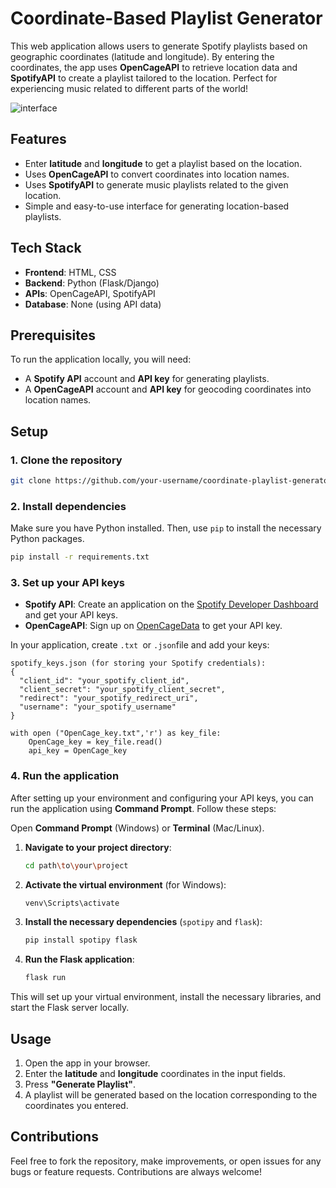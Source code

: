 # Coordinate-Based Playlist Generator

This web application allows users to generate Spotify playlists based on geographic coordinates (latitude and longitude). By entering the coordinates, the app uses **OpenCageAPI** to retrieve location data and **SpotifyAPI** to create a playlist tailored to the location. Perfect for experiencing music related to different parts of the world!

![interface](gh-assets/CookieLocation.png)

## Features

- Enter **latitude** and **longitude** to get a playlist based on the location.
- Uses **OpenCageAPI** to convert coordinates into location names.
- Uses **SpotifyAPI** to generate music playlists related to the given location.
- Simple and easy-to-use interface for generating location-based playlists.



## Tech Stack

- **Frontend**: HTML, CSS
- **Backend**: Python (Flask/Django)
- **APIs**: OpenCageAPI, SpotifyAPI
- **Database**: None (using API data)



## Prerequisites

To run the application locally, you will need:
- A **Spotify API** account and **API key** for generating playlists.
- A **OpenCageAPI** account and **API key** for geocoding coordinates into location names.



## Setup

### 1. Clone the repository

```bash
git clone https://github.com/your-username/coordinate-playlist-generator.git
```

### 2. Install dependencies

Make sure you have Python installed. Then, use `pip` to install the necessary Python packages.

```bash
pip install -r requirements.txt
```

### 3. Set up your API keys

- **Spotify API**: Create an application on the [Spotify Developer Dashboard](https://developer.spotify.com/dashboard/applications) and get your API keys.
- **OpenCageAPI**: Sign up on [OpenCageData](https://opencagedata.com/) to get your API key.

In your application, create  `.txt `or `.json`file and add your keys:

```env
spotify_keys.json (for storing your Spotify credentials):
{
  "client_id": "your_spotify_client_id",
  "client_secret": "your_spotify_client_secret",
  "redirect": "your_spotify_redirect_uri",
  "username": "your_spotify_username"
}
```

```
with open ("OpenCage_key.txt",'r') as key_file:
	OpenCage_key = key_file.read()
	api_key = OpenCage_key
```

### 4. Run the application

After setting up your environment and configuring your API keys, you can run the application using **Command Prompt**. Follow these steps:

Open **Command Prompt** (Windows) or **Terminal** (Mac/Linux).

1. **Navigate to your project directory**:
   
   ```bash
   cd path\to\your\project
   ```
   
2. **Activate the virtual environment** (for Windows):
   ```bash
   venv\Scripts\activate
   ```

3. **Install the necessary dependencies** (`spotipy` and `flask`):
   ```bash
   pip install spotipy flask
   ```

4. **Run the Flask application**:
   ```bash
   flask run
   ```

This will set up your virtual environment, install the necessary libraries, and start the Flask server locally. 



## Usage

1. Open the app in your browser.
2. Enter the **latitude** and **longitude** coordinates in the input fields.
3. Press **"Generate Playlist"**.
4. A playlist will be generated based on the location corresponding to the coordinates you entered.



## Contributions

Feel free to fork the repository, make improvements, or open issues for any bugs or feature requests. Contributions are always welcome!

